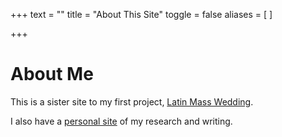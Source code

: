 +++
text = ""
title = "About This Site"
toggle = false
aliases = [
]

+++

# About Me

This is a sister site to my first project, [Latin Mass Wedding](https://www.latinmasswedding.com/).

I also have a [personal site](https://sharonkabel.com) of my research and writing.

